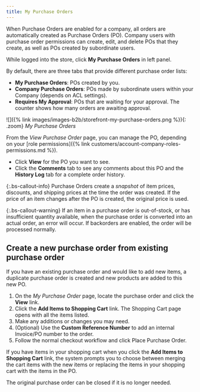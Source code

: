 ```yaml
---
title: My Purchase Orders
---
```


When Purchase Orders are enabled for a company, all orders are automatically created as Purchase Orders (PO). Company users with purchase order permissions can create, edit, and delete POs that they create, as well as POs created by subordinate users.

While logged into the store, click **My Purchase Orders** in left panel.

By default, there are three tabs that provide different purchase order lists:

* **My Purchase Orders**: POs created by you.
* **Company Purchase Orders**: POs made by subordinate users within your Company (depends on ACL settings).
* **Requires My Approval**: POs that are waiting for your approval. The counter shows how many orders are awaiting approval.

![]({% link images/images-b2b/storefront-my-purchase-orders.png %}){: .zoom}
_My Purchase Orders_

From the _View Purchase Order_ page, you can manage the PO, depending on your [role permissions]({% link customers/account-company-roles-permissions.md %}).

* Click **View** for the PO you want to see.
* Click the **Comments** tab to see any comments about this PO and the **History Log** tab for a complete order history.

{:.bs-callout-info}
Purchase Orders create a _snapshot_ of item prices, discounts, and shipping prices at the time the order was created. If the price of an item changes after the PO is created, the original price is used.

{:.bs-callout-warning}
If an item in a purchase order is out-of-stock, or has insufficient quantity available, when the purchase order is converted into an actual order, an error will occur. If backorders are enabled, the order will be processed normally.

## Create a new purchase order from existing purchase order

If you have an existing purchase order and would like to add new items, a duplicate purchase order is created and new products are added to this new PO.

1. On the _My Purchase Order_ page, locate the purchase order and click the **View** link.
1. Click the **Add Items to Shopping Cart** link.
   The Shopping Cart page opens with all the items listed.
1. Make any additions or changes you may need.
1. (Optional) Use the **Custom Reference Number** to add an internal Invoice/PO number to the order.
1. Follow the normal checkout workflow and click <span class="btn">Place Purchase Order</span>.

If you have items in your shopping cart when you click the **Add Items to Shopping Cart** link, the system prompts you to choose between merging the cart items with the new items or replacing the items in your shopping cart with the items in the PO.

The original purchase order can be closed if it is no longer needed.
